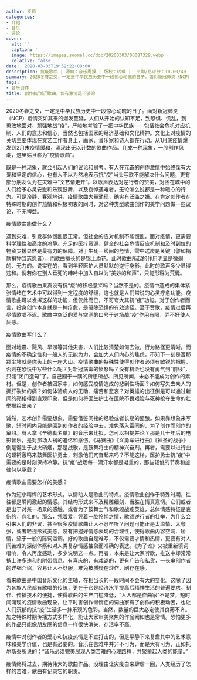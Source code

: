 ```yaml
---
author: 麦琼
categories:
- 介绍
- 音乐
- 评论
cover:
  alt: ''
  caption: ''
  image: https://images.soomal.cc/doc/20200303/00087329.webp
  relative: false
date: '2020-03-03T19:52:22+08:00'
description: 抗疫歌曲 | 源自：音乐周报 | 版权：转载 |  平均/总评分：10.00/40
summary: 2020冬春之交，一定是中华民族历史中一段惊心动魄的日子。面对新冠肺炎（NCP）疫情突如其来的爆发蔓延，人们从开始的认知不足，到恐惧、慌乱，到勇敢地面对、顽强地战“疫”，严峻地考验了一把中华民族――包括社会危机对应机制、人们的意志和信心，当然也包括国家的经济基础和文化精神……
tags:
- 音乐创作
title: 创作抗“疫”歌曲，仅有激情是不够的
---
```


2020冬春之交，一定是中华民族历史中一段惊心动魄的日子。面对新冠肺炎（NCP）疫情突如其来的爆发蔓延，人们从开始的认知不足，到恐惧、慌乱，到勇敢地面对、顽强地战“疫”，严峻地考验了一把中华民族――包括社会危机对应机制、人们的意志和信心，当然也包括国家的经济基础和文化精神。文化上对疫情的关切主要体现在文艺工作者身上，画家、音乐家和诗人都在行动。从1月底疫情爆发到2月末疫情缓和，涌现出无以计数的歌曲作品。几成一种现象，一股创作风潮，这里姑且称为“疫情歌曲”。

既是一种现象，就会引起人们的议论和思考。有人在亢奋的创作激情中始终葆有大爱和坚定的信心，也有人不以为然地表示抗“疫”当头写歌不能解决什么问题，更有部分朋友认为在灾难中“文艺请走开”。以歌声表达对逆行者的赞美，对困在城中的人们给予心灵安慰和乐观鼓舞，以及哀悼遇难者，无论怎么说都是一种暖心的行为。可是冷静、客观地讲，疫情歌曲大量涌现，确实有泛滥之嫌。在肯定创作者在特殊时期的创作热情和积极初衷的同时，对这种类型歌曲创作的美学问题做一些议论，不无裨益。

疫情歌曲能做什么？

遇到灾难，引发群体慌乱很正常。但社会的应对机制不能慌乱。面对疫情，更需要科学理性和高度的冷静。充足的医疗资源、健全的社会危情反应机制和及时到位的物资支援显然是最有力的保障。对于生死一线间的危情，雪中送炭是关键（譬如捐款捐物当志愿者），而歌曲擅长的是锦上添花。此时歌曲所起的作用明显是微弱的、无力的。说实在的，看到年轻医护人员默默的逆行身影，此时的歌声多少显得违和。倘若你在别人垂死的呻吟中加入自以为“美妙的和声”，只能形容为荒诞。

那么，疫情歌曲果真没有抗“疫”的积极意义吗？当然不是的。疫情中造成的集体紧张情绪在艺术中可以得到一定程度的舒缓，这也就是人们常说的心灵疗愈功能。疫情歌曲可以发挥这样的功能，但仅此而已，不可夸大其抗“疫”功能。对于创作者而言，投身创作本身就是一种疗愈，是驱除恐惧的有效途径。至于赞歌，疫情过后再尽情歌唱不迟。歌曲中空泛的爱与空洞的口号于这场战“疫”作用有限，弄不好使人反感。

疫情歌曲写什么？

面对地震、飓风、旱涝等其他灾害，人们比较清楚如何去做，行为路径更清晰。而疫情的不确定性和一般人的无能为力，会加大人们内心的焦虑，不知下一刻是否那颗尘埃就是你头上的一座大山。疫情歌曲的特殊性使得创作者必须有敏锐的把握，否则在恐慌中写些什么呢？对新冠病毒的愤怒吗？没有机会也没有勇气到“前线”，只能“闭门造句”了。自己囿于一隅的所思所想、所见所闻，未必不能成为创作的素材。但是，创作者被困家中，如何感受疫情造成的悲剧性场面？如何写失去亲人的撕肝裂肺的痛？如何体验病人的无助、痛苦和悲哀？对英雄的出征倒是可以通过新闻的亮相得到直观印象，但是如何将医生护士在医院不畏艰险与死神抢夺生命的壮举描绘出来？

诚然，艺术创作需要想象，需要借鉴间接的经验或者长期的酝酿。如果靠想象来写歌，短时间内只能是回到创作者的经验中去，难免落入雷同的、为了创作而创作的窠臼。有人拿《辛德勒名单》的音乐来比拟，怎可以相提并论？那是几十年后的电影音乐，是对那场人祸的追忆和感伤。《马赛曲》《义勇军进行曲》《神圣的战争》倒是诞生于战火硝烟，那是战歌，是鼓舞将士的精神兴奋剂。再者，需要以进行曲的铿锵轰鸣来鼓舞医护勇士，刺激他们亢奋起来吗？不能这样，医护勇士抗“疫”中需要的是时刻保持冷静。抗“疫”战场每一滴汗水都是凝重的，那些轻佻的节奏和旋律何以承载？

疫情歌曲需要怎样的美感？

作为短小精悍的艺术形式，以情动人是歌曲的特点。疫情歌曲创作于特殊时期，往往都是瞬间激起的情感。其结构形式来不及精雕细刻，当胜在情真意切。它们或者是出于对某一场景的感触，或者为了鼓舞士气和歌颂战疫英雄，总体情感特征是哀伤的，悲壮的。那么，凭着爱，凭着一腔怜悯之情，歌颂逆行者的壮举，为什么会引来人们的非议，甚至很多疫情歌曲让人不忍卒听？问题可能正是太滥情、太夸张，或者轻视形式美感，没有把握好情感表现的合理性，使得歌曲内容空洞、矫情，流于一般的陈词滥调。好的歌曲自是难写，不仅需要才情和热情，更要有对人间苦难的深刻体察和对人类复杂情感抽象而准确的表达。《为了谁》又被重新填词唱响，令人再度感动，多少说明这一点。再者，本来是让大家听歌，推送中却常常捎上许多违和的附带信息，有喜庆的、有戏谑的，更有广告和私货，一长串创作者的详细介绍，容易让人不舒服，难免被质疑在炒作、刷存在感。

看来歌曲是中国音乐文化的主轴，在相当长的一段时间不会有大的变化。这除了因为各族人民都有歌唱的传统，更在于它是经济水平提高后精神生活的普遍要求。制作、传播技术的便捷，使得歌曲的生产门槛降低，“人人都是作曲家”不是梦。短时间涌现的疫情歌曲现象，让平时害创作懒惰症的词曲家有了创作的积极动因，也让人们沉郁的抗“疫”生活多一抹乐观的色彩。当然，数量的巨大必定使其良莠不齐。加之特殊时期传播方式多样化，能让大家审美聚焦的作品阙如也是常情。恐怕更多的作品只能像朋友圈的信息一样很快消失，存活率不高。

疫情中对创作者的爱心和抗疫热情是不宜打击的，但是平静下来复盘其中的艺术意味和美学价值，也是有必要的。音乐在苦难中并非不可为，而是大有可为，正如托尔斯泰所说的：“音乐必须完美展现人类苦难的心理路程，并聚蓄起人类的能量。”
  
疫情终将过去，期待伟大的歌曲作品。没理由让灾疫白来肆虐一回，人类经历了怎样的苦难，歌曲有记录它的职责。